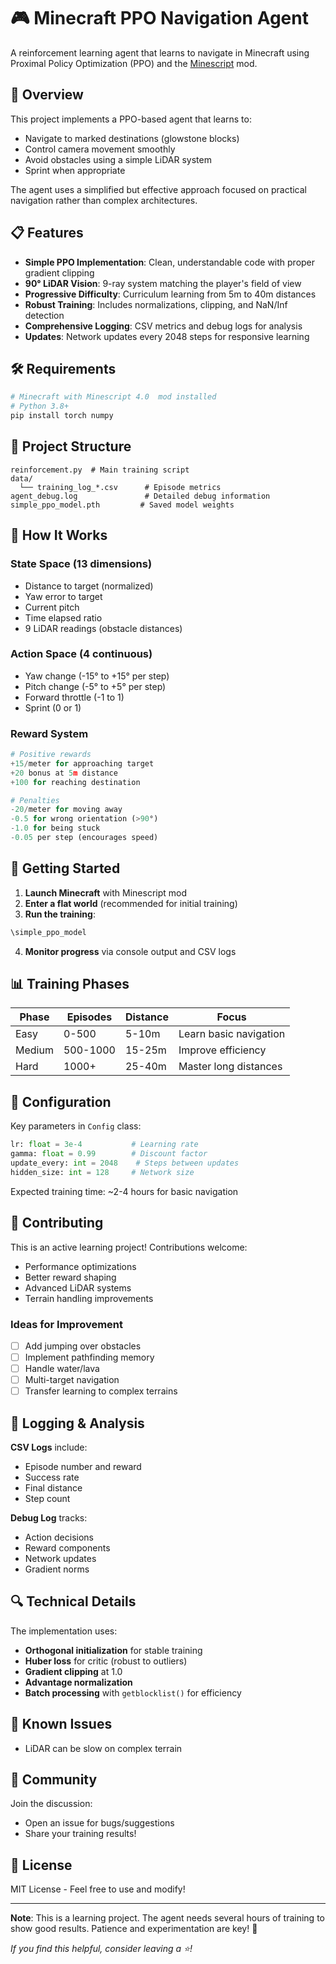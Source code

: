# 🎮 Minecraft PPO Navigation Agent

A reinforcement learning agent that learns to navigate in Minecraft using Proximal Policy Optimization (PPO) and the [Minescript](https://github.com/minescript/minescript) mod.

## 🚀 Overview

This project implements a PPO-based agent that learns to:
- Navigate to marked destinations (glowstone blocks)
- Control camera movement smoothly
- Avoid obstacles using a simple LiDAR system
- Sprint when appropriate

The agent uses a simplified but effective approach focused on practical navigation rather than complex architectures.

## 📋 Features

- **Simple PPO Implementation**: Clean, understandable code with proper gradient clipping
- **90° LiDAR Vision**: 9-ray system matching the player's field of view
- **Progressive Difficulty**: Curriculum learning from 5m to 40m distances
- **Robust Training**: Includes normalizations, clipping, and NaN/Inf detection
- **Comprehensive Logging**: CSV metrics and debug logs for analysis
- **Updates**: Network updates every 2048 steps for responsive learning

## 🛠️ Requirements

```bash
# Minecraft with Minescript 4.0  mod installed
# Python 3.8+
pip install torch numpy 
```

## 📁 Project Structure

```
reinforcement.py  # Main training script
data/
  └── training_log_*.csv      # Episode metrics
agent_debug.log               # Detailed debug information
simple_ppo_model.pth         # Saved model weights
```

## 🎯 How It Works

### State Space (13 dimensions)
- Distance to target (normalized)
- Yaw error to target
- Current pitch
- Time elapsed ratio
- 9 LiDAR readings (obstacle distances)

### Action Space (4 continuous)
- Yaw change (-15° to +15° per step)
- Pitch change (-5° to +5° per step)
- Forward throttle (-1 to 1)
- Sprint (0 or 1)

### Reward System
```python
# Positive rewards
+15/meter for approaching target
+20 bonus at 5m distance
+100 for reaching destination

# Penalties
-20/meter for moving away
-0.5 for wrong orientation (>90°)
-1.0 for being stuck
-0.05 per step (encourages speed)
```

## 🚦 Getting Started

1. **Launch Minecraft** with Minescript mod
2. **Enter a flat world** (recommended for initial training)
3. **Run the training**:
```bash
\simple_ppo_model
```

4. **Monitor progress** via console output and CSV logs

## 📊 Training Phases

| Phase | Episodes | Distance | Focus |
|-------|----------|----------|-------|
| Easy | 0-500    | 5-10m    | Learn basic navigation |
| Medium | 500-1000 | 15-25m   | Improve efficiency |
| Hard | 1000+    | 25-40m   | Master long distances |

## 🔧 Configuration

Key parameters in `Config` class:
```python
lr: float = 3e-4           # Learning rate
gamma: float = 0.99        # Discount factor
update_every: int = 2048    # Steps between updates
hidden_size: int = 128     # Network size
```

Expected training time: ~2-4 hours for basic navigation

## 🤝 Contributing

This is an active learning project! Contributions welcome:
- Performance optimizations
- Better reward shaping
- Advanced LiDAR systems
- Terrain handling improvements

### Ideas for Improvement
- [ ] Add jumping over obstacles
- [ ] Implement pathfinding memory
- [ ] Handle water/lava
- [ ] Multi-target navigation
- [ ] Transfer learning to complex terrains

## 📝 Logging & Analysis

**CSV Logs** include:
- Episode number and reward
- Success rate
- Final distance
- Step count

**Debug Log** tracks:
- Action decisions
- Reward components
- Network updates
- Gradient norms

## 🔍 Technical Details

The implementation uses:
- **Orthogonal initialization** for stable training
- **Huber loss** for critic (robust to outliers)
- **Gradient clipping** at 1.0
- **Advantage normalization**
- **Batch processing** with `getblocklist()` for efficiency

## 🐛 Known Issues

- LiDAR can be slow on complex terrain


## 💬 Community

Join the discussion:
- Open an issue for bugs/suggestions
- Share your training results!

## 📄 License

MIT License - Feel free to use and modify!

---

**Note**: This is a learning project. The agent needs several hours of training to show good results. Patience and experimentation are key! 🎯

*If you find this helpful, consider leaving a ⭐!*